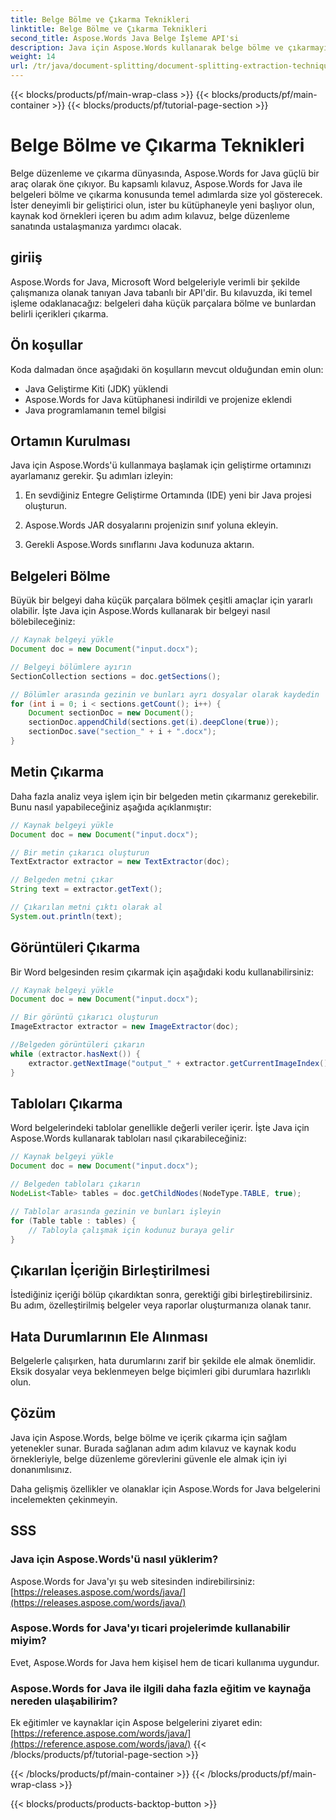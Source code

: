 ```yaml
---
title: Belge Bölme ve Çıkarma Teknikleri
linktitle: Belge Bölme ve Çıkarma Teknikleri
second_title: Aspose.Words Java Belge İşleme API'si
description: Java için Aspose.Words kullanarak belge bölme ve çıkarmayı öğrenin. Verimli manipülasyon için kaynak kodlu adım adım kılavuz. Aspose'un gücünü açığa çıkarın
weight: 14
url: /tr/java/document-splitting/document-splitting-extraction-techniques/
---
```


{{< blocks/products/pf/main-wrap-class >}}
{{< blocks/products/pf/main-container >}}
{{< blocks/products/pf/tutorial-page-section >}}

# Belge Bölme ve Çıkarma Teknikleri


Belge düzenleme ve çıkarma dünyasında, Aspose.Words for Java güçlü bir araç olarak öne çıkıyor. Bu kapsamlı kılavuz, Aspose.Words for Java ile belgeleri bölme ve çıkarma konusunda temel adımlarda size yol gösterecek. İster deneyimli bir geliştirici olun, ister bu kütüphaneyle yeni başlıyor olun, kaynak kod örnekleri içeren bu adım adım kılavuz, belge düzenleme sanatında ustalaşmanıza yardımcı olacak.

## giriiş

Aspose.Words for Java, Microsoft Word belgeleriyle verimli bir şekilde çalışmanıza olanak tanıyan Java tabanlı bir API'dir. Bu kılavuzda, iki temel işleme odaklanacağız: belgeleri daha küçük parçalara bölme ve bunlardan belirli içerikleri çıkarma.

## Ön koşullar

Koda dalmadan önce aşağıdaki ön koşulların mevcut olduğundan emin olun:

- Java Geliştirme Kiti (JDK) yüklendi
- Aspose.Words for Java kütüphanesi indirildi ve projenize eklendi
- Java programlamanın temel bilgisi

## Ortamın Kurulması

Java için Aspose.Words'ü kullanmaya başlamak için geliştirme ortamınızı ayarlamanız gerekir. Şu adımları izleyin:

1. En sevdiğiniz Entegre Geliştirme Ortamında (IDE) yeni bir Java projesi oluşturun.

2. Aspose.Words JAR dosyalarını projenizin sınıf yoluna ekleyin.

3. Gerekli Aspose.Words sınıflarını Java kodunuza aktarın.

## Belgeleri Bölme

Büyük bir belgeyi daha küçük parçalara bölmek çeşitli amaçlar için yararlı olabilir. İşte Java için Aspose.Words kullanarak bir belgeyi nasıl bölebileceğiniz:

```java
// Kaynak belgeyi yükle
Document doc = new Document("input.docx");

// Belgeyi bölümlere ayırın
SectionCollection sections = doc.getSections();

// Bölümler arasında gezinin ve bunları ayrı dosyalar olarak kaydedin
for (int i = 0; i < sections.getCount(); i++) {
    Document sectionDoc = new Document();
    sectionDoc.appendChild(sections.get(i).deepClone(true));
    sectionDoc.save("section_" + i + ".docx");
}
```

## Metin Çıkarma

Daha fazla analiz veya işlem için bir belgeden metin çıkarmanız gerekebilir. Bunu nasıl yapabileceğiniz aşağıda açıklanmıştır:

```java
// Kaynak belgeyi yükle
Document doc = new Document("input.docx");

// Bir metin çıkarıcı oluşturun
TextExtractor extractor = new TextExtractor(doc);

// Belgeden metni çıkar
String text = extractor.getText();

// Çıkarılan metni çıktı olarak al
System.out.println(text);
```

## Görüntüleri Çıkarma

Bir Word belgesinden resim çıkarmak için aşağıdaki kodu kullanabilirsiniz:

```java
// Kaynak belgeyi yükle
Document doc = new Document("input.docx");

// Bir görüntü çıkarıcı oluşturun
ImageExtractor extractor = new ImageExtractor(doc);

//Belgeden görüntüleri çıkarın
while (extractor.hasNext()) {
    extractor.getNextImage("output_" + extractor.getCurrentImageIndex() + ".png");
}
```

## Tabloları Çıkarma

Word belgelerindeki tablolar genellikle değerli veriler içerir. İşte Java için Aspose.Words kullanarak tabloları nasıl çıkarabileceğiniz:

```java
// Kaynak belgeyi yükle
Document doc = new Document("input.docx");

// Belgeden tabloları çıkarın
NodeList<Table> tables = doc.getChildNodes(NodeType.TABLE, true);

// Tablolar arasında gezinin ve bunları işleyin
for (Table table : tables) {
    // Tabloyla çalışmak için kodunuz buraya gelir
}
```

## Çıkarılan İçeriğin Birleştirilmesi

İstediğiniz içeriği bölüp çıkardıktan sonra, gerektiği gibi birleştirebilirsiniz. Bu adım, özelleştirilmiş belgeler veya raporlar oluşturmanıza olanak tanır.

## Hata Durumlarının Ele Alınması

Belgelerle çalışırken, hata durumlarını zarif bir şekilde ele almak önemlidir. Eksik dosyalar veya beklenmeyen belge biçimleri gibi durumlara hazırlıklı olun.

## Çözüm

Java için Aspose.Words, belge bölme ve içerik çıkarma için sağlam yetenekler sunar. Burada sağlanan adım adım kılavuz ve kaynak kodu örnekleriyle, belge düzenleme görevlerini güvenle ele almak için iyi donanımlısınız.

Daha gelişmiş özellikler ve olanaklar için Aspose.Words for Java belgelerini incelemekten çekinmeyin.

## SSS

### Java için Aspose.Words'ü nasıl yüklerim?

 Aspose.Words for Java'yı şu web sitesinden indirebilirsiniz:[https://releases.aspose.com/words/java/](https://releases.aspose.com/words/java/)

### Aspose.Words for Java'yı ticari projelerimde kullanabilir miyim?

Evet, Aspose.Words for Java hem kişisel hem de ticari kullanıma uygundur.

### Aspose.Words for Java ile ilgili daha fazla eğitim ve kaynağa nereden ulaşabilirim?

 Ek eğitimler ve kaynaklar için Aspose belgelerini ziyaret edin:[https://reference.aspose.com/words/java/](https://reference.aspose.com/words/java/)
{{< /blocks/products/pf/tutorial-page-section >}}

{{< /blocks/products/pf/main-container >}}
{{< /blocks/products/pf/main-wrap-class >}}

{{< blocks/products/products-backtop-button >}}
